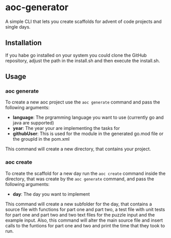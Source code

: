 # aoc-generator
A simple CLI that lets you create scaffolds for advent of code projects and single days.

## Installation

If you habe go installed on your system you could clone the GitHub repository, adjust the path in the install.sh and then execute the install.sh.

## Usage

### aoc generate

To create a new aoc project use the `aoc generate` command and pass the following arguments:
* **language**: The prgramming language you want to use (currently go and java are supported)
* **year**: The year your are implementing the tasks for
* **githubUser**: This is used for the module in the generated go.mod file or the groupId in the pom.xml

This command will create a new directory, that contains your project.

### aoc create

To create the scaffold for a new day run the `aoc create` command inside the directory, that was create by the `aoc generate` command, and pass the following arguments:
* **day**: The day you want to implement

This command will create a new subfolder for the day, that contains a source file with functions for part one and part two, a test file with unit tests for part one and part two and two text files for the puzzle input and the example input. Also, this command will alter the main source file and insert calls to the funtions for part one and two and print the time that they took to run.
